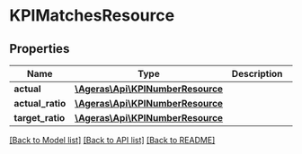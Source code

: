 # KPIMatchesResource

## Properties
Name | Type | Description | Notes
------------ | ------------- | ------------- | -------------
**actual** | [**\Ageras\Api\KPINumberResource**](KPINumberResource.md) |  | [optional] 
**actual_ratio** | [**\Ageras\Api\KPINumberResource**](KPINumberResource.md) |  | [optional] 
**target_ratio** | [**\Ageras\Api\KPINumberResource**](KPINumberResource.md) |  | [optional] 

[[Back to Model list]](../README.md#documentation-for-models) [[Back to API list]](../README.md#documentation-for-api-endpoints) [[Back to README]](../README.md)


